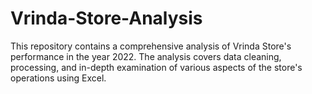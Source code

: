 # Vrinda-Store-Analysis
This repository contains a comprehensive analysis of Vrinda Store's performance in the year 2022. The analysis covers data cleaning, processing, and in-depth examination of various aspects of the store's operations using Excel.
